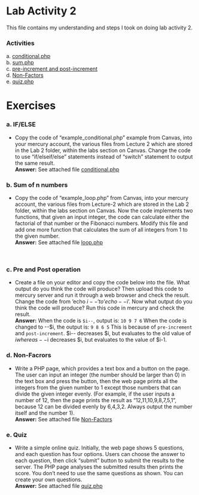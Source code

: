 # Lab Activity 2

This file contains my understanding and steps I took on doing lab activity 2.

### Activities
a. [conditional.php](../Lab2/conditional.php)   
b. [sum.php](../Lab2/loop.php)  
c. [pre-increment and post-increment](#pre-and-post-operation)  
d. [Non-Factors](../Lab2/question_d.php)  
e. [quiz.php](../Lab2/quiz.php)

# Exercises
### a. IF/ELSE
- Copy the code of “example_conditional.php” example from Canvas, into your mercury account, the various files from Lecture 2 which are stored in the Lab 2 folder, within the labs section on Canvas. Change the code to use “if/elseif/else” statements instead of “switch” statement to output the same result.  
  **Answer:** See attached file [conditional.php](../Lab2/conditional.php)

### b. Sum of n numbers
- Copy the code of “example_loop.php” from Canvas, into your mercury account, the various files from Lecture-2 which are stored in the Lab 2 folder, within the labs section on Canvas. Now the code implements two functions, that given an input integer, the code can calculate either the factorial of that number or the Fibonacci numbers. Modify this file and add one more function that calculates the sum of all integers from 1 to the given number.  
  **Answer:** See attached file [loop.php](../Lab2/loop.php)  
<br>

### c. Pre and Post operation
- Create a file on your editor and copy the code below into the file. What output do you think the code will produce? Then upload this code to mercury server and run it through a web browser and check the result. Change the code from ‘echo $i--‘ to ‘echo --$i’. Now what output do you think the code will produce? Run this code in mercury and check the result.  
  **Answer:** When the code is `$i--`, output is:  `10 9 7 6`   When the code is changed to --$i, the output is: `9 8 6 5` This is because of `pre-increment` and `post-increment`. $i-- decreases $i, but evaluates to the old value of $i whereas --$i decreases $i, but evaluates to the value of $i-1.

### d. Non-Facrors
- Write a PHP page, which provides a text box and a button on the page. The user can input an integer (the number should be larger than 0) in the text box and press the button, then the web page prints all the integers from the given number to 1 except those numbers that can divide the given integer evenly. (For example, if the user inputs a number of 12, then the page prints the result as “12,11,10,9,8,7,5,1”, because 12 can be divided evenly by 6,4,3,2. Always output the number itself and the number 1).  
  **Answer:** See attached file [Non-Factors](../Lab2/question_d.php)

### e. Quiz
- Write a simple online quiz. Initially, the web page shows 5 questions, and each question has four options. Users can choose the answer to each question, then click “submit” button to submit the results to the server. The PHP page analyses the submitted results then prints the score. You don’t need to use the same questions as shown. You can create your own questions.  
  **Answer:** See attached file [quiz.php](../Lab2/quiz.php)

